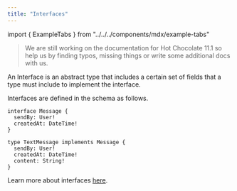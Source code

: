 ```yaml
---
title: "Interfaces"
---
```


import { ExampleTabs } from "../../../components/mdx/example-tabs"

> We are still working on the documentation for Hot Chocolate 11.1 so help us by finding typos, missing things or write some additional docs with us.

An Interface is an abstract type that includes a certain set of fields that a type must include to implement the interface.

Interfaces are defined in the schema as follows.

```sdl
interface Message {
  sendBy: User!
  createdAt: DateTime!
}

type TextMessage implements Message {
  sendBy: User!
  createdAt: DateTime!
  content: String!
}
```

Learn more about interfaces [here](https://graphql.org/learn/schema/#interfaces).

<!-- ## Interface Definition

HotChocolate tries to infer interfaces from the .Net types.
When a resolver returns an interface, you just have to register the implementation on the schema builder.
HotChocolate will register the types as implementations of the interface.

<ExampleTabs>
<ExampleTabs.Annotation>

In the annotation based approach, you most likely do not need to worry about interfaces at all.

```csharp
public class Query
{
  public IMessage[] GetMessages([Service]IMessageRepo repo) => repo.GetMessages();
}

[GraphQLName("Message")]
public interface IMessage
{
  User SendBy { get; }

  DateTime CreatedAt { get; }
}

public class TextMessage : IMessage
{
  public User SendBy { get; set; }

  public DateTime CreatedAt { get; set; }

  public string Content { get; set; }
}
// .....
```

_Configure Services_

```csharp
  public void ConfigureServices(IServiceCollection services)
  {
      services
          .AddRouting()
          .AddGraphQLServer()
          .AddQueryType<Query>()
          // HotChocolate knows that TextMessage implements IMessage and will add it to the list
          // of implementations
          .AddType<TextMessage>()
          .AddType<VideoMessage>()
  }
```

You can also use classes as definitions for interfaces.
To mark a base class as an interface definition you can use `[InterfaceType]`.

```csharp
[InterfaceType]
public abstract class Message
{
  public User SendBy { get; set; }

  public DateTime CreatedAt { get; set; }
}
```

</ExampleTabs.Annotation>
<ExampleTabs.Code>

HotChocolate provides a fluent configuration API for interfaces that is very similar to the `ObjectType` interface.

```csharp
public class MediaMessageType : InterfaceType<IMediaMessage>
{
    protected override void Configure(IInterfaceTypeDescriptor<IMediaMessage> descriptor)
    {
        // Configure Type Name
        descriptor.Name("MediaMessage");

        // By default all fields are bound implicitly. This means, all fields of `IMessage` are
        // added to the type and do not have to be added with descriptor.Field(x => x.FieldName)
        // This behaviour can be changed from opt out to opt in by calling BindFieldsExplicitly
        descriptor.BindFieldsExplicitly();

        // Declare  Fields
        descriptor.Field(x => x.MediaType);
        descriptor.Field(x => x.CreatedAt);
        descriptor.Field(x => x.SendBy);

        // This interface implements a interface
        descriptor.Implements<MessageType>();
    }
}
```

In a `ObjectType` you can declare what interface this object type implements.

```csharp
public class VideoMessageType : ObjectType<VideoMessage>
{
    protected override void Configure(IObjectTypeDescriptor<VideoMessage> descriptor)
    {
        descriptor.Implements<MessageType>();
    }
}
```

</ExampleTabs.Code>
<ExampleTabs.Schema>

In schema first interfaces can be declared directly in SDL:

```csharp
public void ConfigureServices(IServiceCollection services)
{
    services
        .AddRouting()
        .AddGraphQLServer()
        .AddDocumentFromString(@"
        type Query {
            messages: Message
        }

        interface Message {
          sendBy: User!
          createdAt: DateTime!
        }

        type TextMessage implements Message {
          sendBy: User!
          createdAt: DateTime!
          content: String!
        }

        interface MediaMessage implements Message {
          sendBy: User!
          createdAt: DateTime!
          mediaType: MediaType!
        }

        type VideoMessage implements MediaMessage {
          sendBy: User!
          createdAt: DateTime!
          mediaType: MediaType!
          videoUrl: String!
        }

        type VideoMessage implements Message & HasMediaType {
          sendBy: User!
          createdAt: DateTime!
          mediaType: MediaType!
          videoUrl: String!
        }
        ")
        .AddResolver(
            "Query",
            "messages",
            (context, token) => context.Service<IMessageRepo>().GetMessages());
}
```

</ExampleTabs.Schema>
</ExampleTabs> -->
